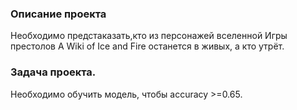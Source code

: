 ### Описание проекта
 Необходимо предстаказать,кто из персонажей вселенной Игры престолов A Wiki of Ice and Fire останется в живых, а кто утрёт.

### Задача проекта.
Необходимо обучить модель, чтобы accuracy >=0.65.
